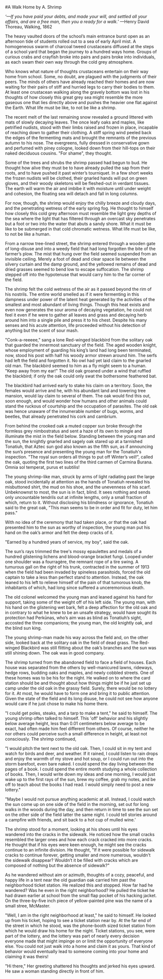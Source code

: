 #A Walk Home by A. Shrimp*‘—If you have paid your debts, and made your will, and settled all your affairs, and are a free man, then you a ready for a walk.’* —Henry David Thoreau, Walking, 1862 The heavy vaulted doors of the school’s main entrance burst open as an afternoon tide of students rolled out to a sea of early April mist. A homogeneous swarm of charcoal tweed crustaceans diffused at the steps of a school yard that began the journey to a hundred ways home. Groups of curious crabs and crayfish broke into pairs and pairs broke into individuals, as each swam their own way through the cold grey atmosphere.
Who knows what nature of thoughts crustaceans entertain on their way home from school. Some, no doubt, are plagued with the judgments of their peers. The minds of others have already reached their homes and are now waiting for their pairs of stiff and hurried legs to carry their bodies to them. At least one crustacean walking along the gravely bottom was lost in his thoughts of how closely this great grey sea might resemble the more gaseous one that lies directly above and pushes the heavier one flat against the Earth. What life must be like, to not be like a shrimp.
The recent melt of the last remaining snow revealed a ground littered with mats of slowly decaying leaves. The once leafy oaks and maples, like petrified nudists, stood with their limbs raised and frozen in place, incapable of reaching down to gather their clothing. A stiff spring wind peeled back the edges of the fermenting mats and brought the remnants of the previous autumn to his nose. The evergreens, fully dressed in conservative gown and perfumed with piney cologne, looked down from their hill-tops on their naked deciduous cousins. "For shame", they thought.
Some of the trees and shrubs the shrimp passed had begun to bud. He thought how alive they must be to have already pulled the sap from their roots, and to have pushed it past winter’s tourniquet. In a few short weeks the frozen nudists will be clothed, their gnarled hands will put on green gloves, and their woody skeletons will be fleshed-out in verdant tissues. The earth will warm the air and imbibe it with moisture until under weight and cohesion, the floating sea will detach and fall in long columns. 
For now, though, the shrimp would enjoy the chilly breeze and cloudy days, and the penetrating wetness of the early spring fog. He thought to himself how closely this cold grey afternoon must resemble the light grey depths of the sea where the light that has filtered through an overcast sky penetrates but a foot or two into the water that abuts a sandy shore. What it must be like to be submerged in that cold chromatic wetness. What life must be like, to not be like a human.
From a narrow tree-lined street, the shrimp entered through a wooden gate of long-disuse and into a weedy field that had long forgotten the bite of the farmer’s plow. The mist that hung over the field seemed suspended from an invisible ceiling. Merely a foot of dead and clear space lie between the silvery curtain and the damp ground, and the yellowed remains of dead and dried grasses seemed to bend low to escape suffocation. The shrimp stepped off into the hypotenuse that would carry him to the far corner of the field. 
The shrimp felt the cold wetness of the air as it passed beyond the rim of his nostrils. The entire world smelled as if it were fermenting in this dampness under power of the latent heat generated by the activities of the smallest and most abundant of living things. Though this heat exists and even now generates the sour aroma of decaying vegetation, he could not feel it even if he were to gather all leaves and grass and decaying herb around him into a single pile and press it to his chest. Despite his many senses and his acute attention, life proceeded without his detection of anything but the scent of sour mash.
"Conk-a-reeeee," sang a lone Red-winged blackbird from the solitary oak that guarded the innermost sanctuary of the field. The aged wooden knight, whose employment of guarding his king’s land had long been terminated, now, stood his post with half his woody armor strewn around him. The serfs had left the field and forgotten it. No owl had yet laid claim to the gnarled old man. The blackbird seemed to him as a fly might seem to a human. "Keep away from my ear!" The old oak groaned under a wind that ruffled the blackbird; if only the oak could only swat the bothersome feathered bat.
The blackbird had arrived early to stake his claim on a territory. Soon, the females would arrive and he, with his abundant land and towering tree mansion, would lay claim to several of them. The oak would find this out, soon enough, and would wonder how humans and other animals could stand the ruckous of courtship and the occupation of parasites. The old oak was hence unaware of the innumerable number of bugs, worms, and beetles, that already penetrated his cork and cambrium.From behind the crooked oak a muted copper sun broke through the formless grey nimbostratus and sent a haze of its own to mingle and illuminate the mist in the field below. Standing between the young man and the sun, the knightly gnarled and sagely oak stared up at a tarnished Tonatiuh, that Aztec sun god also known as the fifth sun, as if announcing the sun’s presence and presenting the young man for the Tonatiuh's inspection. "The royal sun orders all things to put off Winter’s veil!", called the oak, quoting the first two lines of the third carmen of Carmina Burana. Omnia sol temperat, purus et subtilis!The young shrimp-like man, struck by arms of light radiating past the large oak, stood incidentally at attention as the hands of Tonatiuh revealed his misbuttoned shirt, the mud on his shoe, and the unevenness of his scarf. Unbeknownst to most, the sun is in fact, blind. It sees nothing and sends only uncountable tendrils out at infinite lengths, only a small fraction of which, return to it. Without disclosing his blindness or ignorance, Tonatiuh said to the great oak, "This man seems to be in order and fit for duty, let him pass."
With no idea of the ceremony that had taken place, or that the oak had presented him to the sun as worthy of inspection, the young man put his hand on the oak’s armor and felt the deep cracks of it. 
"Earned by a hundred years of service, my boy", said the oak. 
The sun’s rays trimmed the tree's mossy epaulettes and medals of a hundred glistening lichens and blood-orange bracket fungi. Looped under one shoulder was a fourragère, the remnant rope of a tire swing. A tumurous gall on the right of his trunk, contracted in the summer of 1913 when the field had been invaded by spineless parasitoids, forced the old captain to take a less than perfect stand to attention. Instead, the oak leaned to his left to relieve himself of the pain of that tumorous knob, the inhabitants of which, had long since suffered a unceremonious death. 
The old colonel welcomed the young man and leaned against his hand for support, taking some of the weight off of his left side. The young man, with his hand on the glistening wet bark, felt a deep affection for the old oak and in contrary to what he knew to be an unsafe strategy, would have sought its protection had Perkūnas, who’s aim was as blind as Tonatiuh’s sight, accosted the three companions; the young man, the old knightly oak, and the blind sun king.The young shrimp-man made his way across the field and, on the other side, looked back at the solitary oak in the field of dead grass. The Red-winged Blackbird was still flitting about the oak’s branches and the sun was still shining down. The oak was in good company. 
The shrimp turned from the abandoned field to face a field of houses. Each house was separated from the others by well-manicured lawns, rideways, hedge rows, budding oaks and maples, and newly cobbled streets. One of these homes was to be his for the night. He walked on to where the card station should be and thought about how things might be if he just set up camp under the old oak in the grassy field. Surely, there would be no lottery for it. At most, he would have to form one and bring it to public attention. Given the state of the field and its long disuse, he could not see how anyone would care if he just chose to make his home there."I could get poles, steaks, and a tarp to make a tent," he said to himself. The young shrimp often talked to himself. This 'off' behavior and his slightly below average height, less than 0.01 centimeters below average to be exact, had often made him feel different from others. Of course, neither he nor others could perceive such a small difference in height, at least not consciously. The shrimp continued,
"I would pitch the tent next to the old oak. Then, I could sit in my tent and watch for birds and deer, and weather. If it rained, I could listen to rain drops and enjoy the warmth of my stove and hot soup, or I could run out into the storm barefoot, even bare naked. I could spend the day living between the pages of a book. I could spend the entire month studying a whole collection of books. Then, I would write down my ideas and one morning, I would just wake up to the first rays of the sun, brew my coffee, grab my notes, and be off to teach about the books I had read. I would simply need to post a new lottery."
"Maybe I would not pursue anything academic at all. Instead, I could watch the sun come up on one side of the field in the morning, set out for long walks in the woods during the day, and then return in time to see the sun set on the other side of the field latter the same night. I could tell stories around a campfire with friends, and sit back to a hot cup of mulled wine.’The shrimp stood for a moment, looking at his shoes until his eyes wandered into the cracks in the sidewalk. He noticed how the small cracks resembled the larger ones and how each crack cracked into more cracks. He thought that if his eyes were keen enough, he might see the cracks continue to an infinite division. He thought, "If it were possible for sidewalk cracks to continue forever, getting smaller and more numerous, wouldn't the sidewalk disappear? Wouldn’t it be filled with cracks which are composed of nothing but the absence of sidewalk?"
As he wandered without aim or azimuth, thoughts of a cozy, peaceful, and happy life in a tent near the old guardian oak carried him past the neighborhood ticket station. He realized this and stopped. How far had he wandered? Was he even in the right neighborhood? He pulled the ticket he had drawn earlier at school from the small flap pocket of his hacking jacket. On the three-by-five inch piece of yellow-painted pine was the name of a small stree, McMaster. 
"Well, I am in the right neighborhood at least," he said to himself. He looked up from his ticket, hoping to see a ticket station near by. At the far end of the street in which he stood, was the phone-booth sized ticket station from which he would draw his home for the night. Ticket stations, you see, were part of the lottery, and the lottery was part of nearly every decision everyone made that might impinge on or limit the opportunity of everyone else. You could not just walk into a home and claim it as yours. That kind of behavior would eventually lead to someone coming into your home and claiming it was theirs!"Hi there," Her greeting shattered his thoughts and jerked his eyes upward. He saw a woman standing directly in front of him.
